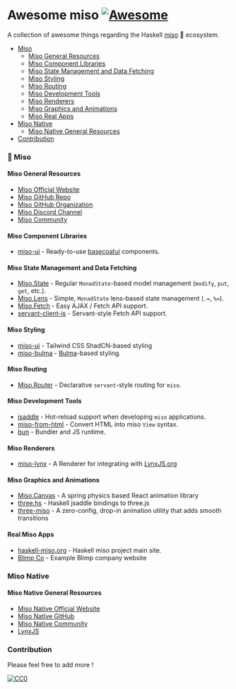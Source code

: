 # Awesome miso [![Awesome](https://cdn.rawgit.com/sindresorhus/awesome/d7305f38d29fed78fa85652e3a63e154dd8e8829/media/badge.svg)](https://github.com/sindresorhus/awesome)

A collection of awesome things regarding the Haskell [miso](https://haskell-miso.org) :ramen: ecosystem.

- [Miso](#miso)
  - [Miso General Resources](#miso-general-resources)
  <!-- - [Miso Tutorials](#miso-tutorials) -->
  <!-- - [Miso Frameworks](#miso-frameworks) -->
  - [Miso Component Libraries](#miso-component-libraries)
  - [Miso State Management and Data Fetching](#miso-state-management-and-data-fetching)
  - [Miso Styling](#miso-styling)
  - [Miso Routing](#miso-routing)
  - [Miso Development Tools](#miso-development-tools)
  <!-- - [Miso Libraries](#miso-libraries) -->
  <!-- - [Miso Testing](#miso-testing) -->
  <!-- - [Miso Awesome Components](#miso-awesome-components) -->
  <!-- - [Miso Components Sandboxes](#miso-components-sandboxes) -->
  <!-- - [Miso Forms](#miso-forms) -->
  <!-- - [Miso Tables and Grids](#miso-tables-and-grids) -->
  <!-- - [Miso Maps](#miso-maps) -->
  <!-- - [Miso Charts](#miso-charts) -->
  - [Miso Renderers](#miso-renderers)
  <!-- - [Miso Internationalization](#miso-internationalization) -->
  - [Miso Graphics and Animations](#miso-graphics-and-animations)
  <!-- - [Miso Integration](#miso-integration) -->
  - [Miso Real Apps](#miso-real-apps)
- [Miso Native](#miso-native)
  - [Miso Native General Resources](#miso-native-general-resources)
  <!-- -  - [Miso Native Navigation](#miso-native-navigation)-->
  <!-- -  - [Miso Native Awesome Components](#miso-native-awesome-components)-->
  <!-- -  - [Miso Native Libraries](#miso-native-libraries)-->
- [Contribution](#contribution)

### :ramen: Miso

#### Miso General Resources

- [Miso Official Website](https://haskell-miso.org/)
- [Miso GitHub Repo](https://github.com/dmjio/miso)
- [Miso GitHub Organization](https://github.com/haskell-miso)
- [Miso Discord Channel](https://discord.gg/QVDtfYNSxq)
- [Miso Community](https://github.com/dmjio/miso?tab=readme-ov-file#community)
<!-- - Miso Conferences -->
<!-- - Miso CodeSandbox -->

<!-- #### Miso Tutorials -->

<!-- - [React Official Tutorial](https://react.dev/learn) -->
<!-- - [Using React in Visual Studio Code](https://code.visualstudio.com/docs/nodejs/reactjs-tutorial) -->
<!-- - [React Interview Questions & Answers](https://github.com/sudheerj/reactjs-interview-questions) -->
<!-- - [Design patterns and Component patterns for building powerful Web Apps](https://www.patterns.dev/) -->
<!-- - [A simple, scalable, and powerful architecture for building production ready React applications](https://github.com/alan2207/bulletproof-react) -->
<!-- - [Cheatsheets for experienced React developers getting started with TypeScript](https://github.com/typescript-cheatsheets/react-typescript-cheatsheet) -->
<!-- - [The Fullstack Tutorial for GraphQL](https://github.com/howtographql/howtographql) -->

<!-- #### Miso Frameworks -->

<!-- - [miso](https://github.com/dmjio/miso) - The Miso Framework -->

#### Miso Component Libraries

- [miso-ui](https://github.com/haskell-miso/miso-ui) - Ready-to-use [basecoatui](https://github.com/hunvreus/basecoat) components.

#### Miso State Management and Data Fetching

- [Miso.State](https://haddocks.haskell-miso.org/miso/Miso-State.html) - Regular `MonadState`-based model management (`modify`, `put`, `get`, etc.).
- [Miso.Lens](https://haddocks.haskell-miso.org/miso/Miso-Lens.html) - Simple, `MonadState` lens-based state management (`.=`, `%=`).
- [Miso.Fetch](https://haddocks.haskell-miso.org/miso/Miso-Fetch.html) - Easy AJAX / Fetch API support.
- [servant-client-js](https://hackage.haskell.org/package/servant-client-js) - Servant-style Fetch API support.

#### Miso Styling

- [miso-ui](https://github.com/haskell-miso/miso-ui) - Tailwind CSS ShadCN-based styling
- [miso-bulma](https://github.com/haskell-miso/miso-bulma) - [Bulma](https://bulma.io)-based styling.

#### Miso Routing

- [Miso.Router](https://haddocks.haskell-miso.org/miso/Miso-Router.html) - Declarative `servant`-style routing for `miso`.

#### Miso Development Tools

- [jsaddle](https://hackage.haskell.org/package/jsaddle) - Hot-reload support when developing `miso` applications.
- [miso-from-html](https://github.com/haskell-miso/miso-from-html) - Convert HTML into miso `View` syntax.
- [bun](https://github.com/oven.sh/bun) - Bundler and JS runtime.

<!-- #### React Testing -->

<!-- - [jest](https://github.com/facebook/jest) - Delightful JavaScript Testing -->
<!-- - [react-testing-library](https://github.com/testing-library/react-testing-library) - Simple and complete React DOM testing utilities -->
<!-- - [cypress](https://github.com/cypress-io/cypress) - Fast, easy and reliable testing for anything that runs in a browser -->

<!-- #### React Awesome Components -->

<!-- - [Awesome React Components](https://github.com/brillout/awesome-react-components) -->
<!-- - [react-select](https://github.com/JedWatson/react-select) - The Select Component for React -->
<!-- - [react-big-calendar](https://github.com/jquense/react-big-calendar) - Calendar component -->
<!-- - [react-datepicker](https://github.com/Hacker0x01/react-datepicker/) - A simple and reusable datepicker component for React -->
<!-- - [react-loading-skeleton](https://github.com/dvtng/react-loading-skeleton) - Create skeleton screens that automatically adapt to your app -->
<!-- - [react-qrcode](https://github.com/zpao/qrcode.react) - QR component for use with React -->
<!-- - [react-archer](https://github.com/pierpo/react-archer) - Draw arrows between React elements -->
<!-- - [react-icons](https://github.com/react-icons/react-icons) - SVG React icons of popular icon packs -->
<!-- - [react-complex-tree](https://github.com/lukasbach/react-complex-tree) - Unopinionated Accessible Tree -->
<!-- - [react-insta-stories](https://github.com/mohitk05/react-insta-stories) - A React component for Instagram like stories -->
<!-- - [swiper](https://github.com/nolimits4web/swiper) - Most modern mobile touch slider -->
<!-- - [keen-slider](https://github.com/rcbyr/keen-slider) - The Touch slider carousel -->
<!-- - [cookie-consent-banner](https://github.com/porscheofficial/cookie-consent-banner) – The lightweight and flexible Cookie Consent Banner -->
<!-- - [heart-switch](https://github.com/anatoliygatt/heart-switch) - A heart-shaped toggle switch component for React -->
<!-- - [kbar](https://github.com/timc1/kbar) - Fast, portable, and extensible cmd+k interface for your site -->
<!-- - [tagify](https://github.com/yairEO/tagify) - Lightweight, efficient Tags input component -->
<!-- - [puck](https://github.com/measuredco/puck) - The visual editor for React -->

<!-- #### React Components Sandboxes -->

<!-- - [storybook](https://github.com/storybookjs/storybook) - Storybook is a frontend workshop for building UI components and pages in isolation -->
<!-- - [react-styleguidist](https://github.com/styleguidist/react-styleguidist) - Isolated React component development environment with a living style guide -->
<!-- - [react-cosmos](https://github.com/react-cosmos/react-cosmos) - Dev tool for creating reusable React components -->
<!-- - [bit](https://github.com/teambit/bit) - A build system for development of composable software -->

<!-- #### React Forms -->

<!-- - [react-hook-form](https://github.com/react-hook-form/react-hook-form) - React Hooks for form state management and validation -->
<!-- - [formik](https://github.com/jaredpalmer/formik) - Build forms in React, without the tears -->
<!-- - [react-jsonschema-form](https://github.com/mozilla-services/react-jsonschema-form) - A React component for building Web forms from JSON Schema -->
<!-- - [formily](https://github.com/alibaba/formily) - Alibaba Group Unified Form Solution -->
<!-- - [vest](https://github.com/ealush/vest) - Declarative validations framework -->

<!-- #### React Tables and Grids -->

<!-- - [react-grid-layout](https://github.com/react-grid-layout/react-grid-layout) - A draggable and resizable grid layout with responsive breakpoints -->
<!-- - [tanstack-table](https://github.com/TanStack/table) - Headless UI for building powerful tables & datagrids -->
<!-- - [react-data-grid](https://github.com/adazzle/react-data-grid) - Feature-rich and customizable data grid React component -->

<!-- #### React Maps -->

<!-- - [react-map-gl](https://github.com/visgl/react-map-gl) - React friendly API wrapper around MapboxGL JS -->
<!-- - [react-leaflet](https://github.com/PaulLeCam/react-leaflet) - React components for Leaflet maps -->

<!-- #### React Charts -->

<!-- - [recharts](https://github.com/recharts/recharts) - Redefined chart library built with React and D3 -->
<!-- - [visx](https://github.com/airbnb/visx) - Visualization components -->
<!-- - [victory](https://github.com/FormidableLabs/victory) - A collection of composable React components for building interactive data visualizations -->
<!-- - [react-vis](https://github.com/uber/react-vis) - Data Visualization Components -->
<!-- - [nivo](https://github.com/plouc/nivo) - Provides a rich set of data visualization components built on top of the D3 and React libraries -->
<!-- - [xyflow](https://github.com/xyflow/xyflow) - A customizable React component for building node-based editors and interactive diagrams -->

#### Miso Renderers

- [miso-lynx](https://github.com/dmjio/miso-lynx) - A Renderer for integrating with [LynxJS.org](https://lynxjs.org)

<!-- #### React Internationalization -->

<!-- - [formatjs](https://github.com/formatjs/formatjs) - Internationalize your web apps -->
<!-- - [react-i18next](https://github.com/i18next/react-i18next) - Internationalization for React done right -->

#### Miso Graphics and Animations

- [Miso.Canvas](https://haddocks.haskell-miso.org/miso/Miso-Canvas.html) - A spring physics based React animation library
- [three.hs](https://github.com/three-hs/three.hs) - Haskell jsaddle bindings to three.js
- [three-miso](https://github.com/formkit/auto-animate) - A zero-config, drop-in animation utility that adds smooth transitions

<!-- #### React Integration -->

<!-- - [rescript-compiler](https://github.com/rescript-lang/rescript-compiler) - A robustly typed language that compiles to efficient and human-readable JavaScript -->
<!-- - [react-rails](https://github.com/reactjs/react-rails) - Integrate React with Rails -->
<!-- - [fulcro](https://github.com/fulcrologic/fulcro) - A library for development of web applications in clj/cljs -->
<!-- - [tailwind-react](https://tw-elements.com/docs/standard/integrations/react-integration/) - Article that shows you how to integrate React application with Tailwind -->

#### Real Miso Apps

- [haskell-miso.org](https://haskell-miso.org) - Haskell miso project main site.
- [Blimp Co](https://github.com/nielsbergsma/blimp_co_haskell) - Example Blimp company website
<!-- - [kibana](https://github.com/elastic/kibana) - Your window into the Elastic Stack -->
<!-- - [webamp](https://github.com/captbaritone/webamp) - Winamp 2 reimplemented for the browser -->
<!-- - [overreacted](https://github.com/gaearon/overreacted.io) - Personal blog by Dan Abramov -->
<!-- - [wave](https://github.com/wavetermdev/waveterm) - An open-source, cross-platform terminal for seamless workflows -->

### Miso Native

#### Miso Native General Resources

- [Miso Native Official Website](https://lynxjs.haskell-miso.org)
- [Miso Native GitHub](https://github.com/haskell-miso/miso-lynx)
- [Miso Native Community](https://github.com/dmjio/miso?tab=readme-ov-file#community)
- [LynxJS](https://lynxjs.org/)

<!-- #### React Native Navigation -->

<!-- - [react-navigation](https://github.com/react-navigation/react-navigation) - Routing and navigation for your React Native apps -->

<!-- #### React Native Awesome Components -->

<!-- - [react-native-vector-icons](https://github.com/oblador/react-native-vector-icons) - Customizable Icons for React Native -->
<!-- - [react-native-gifted-chat](https://github.com/FaridSafi/react-native-gifted-chat) - The most complete chat UI for React Native -->

<!-- #### React Native Libraries -->

<!-- - [realm-js](https://github.com/realm/realm-js) - A mobile database: an alternative to SQLite & key-value stores -->
<!-- - [react-native-device-info](https://github.com/react-native-device-info/react-native-device-info) - Device Information for React Native iOS and Android -->

### Contribution

Please feel free to add more !

[![CC0](https://i.creativecommons.org/l/by/4.0/88x31.png)](http://creativecommons.org/licenses/by/4.0/)

